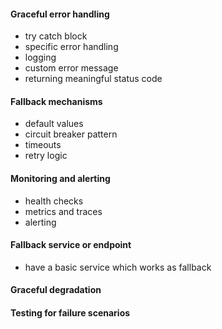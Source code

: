 
#### Graceful error handling
- try catch block
- specific error handling
- logging
- custom error message
- returning meaningful status code

#### Fallback mechanisms
- default values
- circuit breaker pattern
- timeouts
- retry logic

#### Monitoring and alerting
- health checks
- metrics and traces
- alerting

#### Fallback service or endpoint
- have a basic service which works as fallback

#### Graceful degradation

#### Testing for failure scenarios
